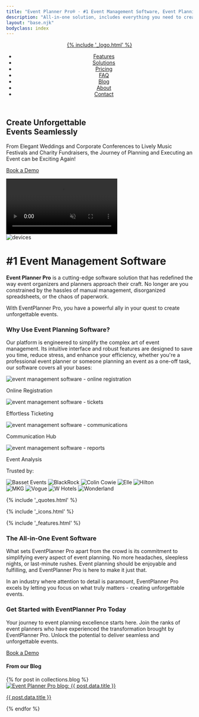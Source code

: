 ```yaml
---
title: "Event Planner Pro® · #1 Event Management Software, Event Planning & Design"
description: "All-in-one solution, includes everything you need to create and promote your events, manage registrations, and track your results. FREE DEMO available!"
layout: "base.njk"
bodyclass: index
---
```


<header><div><a href="/" class="home"><div class="logotype">{% include '_logo.html' %}</div></a>

<nav class="menu"><ul>
	<li><a href="#">Features</a></li>
	<li><a href="#">Solutions</a></li>
	<li><a href="#">Pricing</a></li>
	<li><a href="#">FAQ</a></li>
	<li><a href="#blog">Blog</a></li>
	<li><a href="#">About</a></li>
	<li><a href="#">Contact</a></li>
</ul></nav>
<div class="menu-btn">
	<div class="bar bar1"></div>
	<div class="bar bar2"></div>
	<div class="bar bar3"></div>
</div>

</div></header>

<div class="splash">
<div class="uk-cover-container uk-inline">
<h2 class="tagline"><span>Create</span> <span>Unforgettable</span> <br> <span>Events</span> <span>Seamlessly</span></h2>
<p class="subtitle">From Elegant Weddings and Corporate Conferences to Lively Music Festivals and Charity Fundraisers, the Journey of Planning and Executing an Event can be Exciting Again!</p>
<p class="download"><a href="#"><span>Book a Demo</span></a></p>
<div class="mask"></div>
<video class="video" style="background-color:#237; z-index:-2;" autoplay loop muted playsinline uk-cover><source src="https://rafael.app/epp.mp4" type="video/mp4" /><source src="https://rafael.app/epp.ogv" type="video/ogg" /></video>
<div class="devices"><img src="img/devices.png" alt="devices" uk-parallax="y: -50"></div>
</div>
</div>

<div class="uk-container intro">
<div uk-grid>
<div class="uk-width-1-5@s"></div>
<div class="uk-width-3-5@s">
<h1 class="g">#1 Event Management Software</h1>
<p><b>Event Planner Pro</b> is a cutting-edge software solution that has redefined the way event organizers and planners approach their craft. No longer are you constrained by the hassles of manual management, disorganized spreadsheets, or the chaos of paperwork.</p>
<p>With EventPlanner Pro, you have a powerful ally in your quest to create unforgettable events.</p>
<h3 class="g">Why Use Event Planning Software?</h3>
<p>Our platform is engineered to simplify the complex art of event management. Its intuitive interface and robust features are designed to save you time, reduce stress, and enhance your efficiency, whether you're a professional event planner or someone planning an event as a one-off task, our software covers all your bases:</p>
<div class="uk-width-1-5@s"></div>
</div>
</div>
</div>


<div class="uk-container areas">
<div class="uk-grid-medium" uk-grid>
	<div class="uk-width-1-4@s uk-width-1-2 uk-text-center"><span>
		<img src="./img/icons/guest.svg" alt="event management software - online registration">
		<p>Online Registration</p>
	</span></div>
	<div class="uk-width-1-4@s uk-width-1-2 uk-text-center"><span>
		<img src="./img/icons/ticket.svg" alt="event management software - tickets">
		<p>Effortless Ticketing</p>
	</span></div>
	<div class="uk-width-1-4@s uk-width-1-2 uk-text-center"><span>
		<img src="./img/icons/hub.svg" alt="event management software - communications">
		<p>Communication Hub</p>
	</span></div>
	<div class="uk-width-1-4@s uk-width-1-2 uk-text-center"><span>
		<img src="./img/icons/data.svg" alt="event management software - reports">
		<p>Event Analysis</p>
	</span></div>
</div>
</div>

<div class="brands">
	<p>Trusted by:</p>
	<img src="./img/brand/basset-events.svg" alt="Basset Events">
	<img src="./img/brand/blackrock.svg" alt="BlackRock">
	<img src="./img/brand/colin-cowie.svg" alt="Colin Cowie">
	<img src="./img/brand/elle.svg" alt="Elle">
	<img src="./img/brand/hilton.svg" alt="Hilton"><br>
	<img src="./img/brand/mkg.svg" alt="MKG">
	<img src="./img/brand/vogue.svg" alt="Vogue">
	<img src="./img/brand/w-hotels.svg" alt="W Hotels">
	<img src="./img/brand/wonderland.png" alt="Wonderland">
</div>

{% include '_quotes.html' %}

<div class="icons">
{% include '_icons.html' %}
</div>

{% include '_features.html' %}

<div class="uk-container uk-margin-large-bottom intro">
<div uk-grid>
<div class="uk-width-1-5@s"></div>
<div class="uk-width-3-5@s">
<h3 class="g">The All-in-One Event Software</h3>
<p>What sets EventPlanner Pro apart from the crowd is its commitment to simplifying every aspect of event planning. No more headaches, sleepless nights, or last-minute rushes. Event planning should be enjoyable and fulfilling, and EventPlanner Pro is here to make it just that.</p>
<p>In an industry where attention to detail is paramount, EventPlanner Pro excels by letting you focus on what truly matters - creating unforgettable events.</p>
<h3 class="g">Get Started with EventPlanner Pro Today</h3>
<p>Your journey to event planning excellence starts here. Join the ranks of event planners who have experienced the transformation brought by EventPlanner Pro. Unlock the potential to deliver seamless and unforgettable events.</p>
<p class="cta"><a href="#" class="uk-button uk-button-primary">Book a Demo</a></p>
<div class="uk-width-1-5@s"></div>
</div>
</div>
</div>

<a name="blog"></a>

<div class="blog">
<div class="uk-container">
<div uk-grid>
<div class="uk-width-1-1 uk-margin-small-bottom"><h4 class="g">From our Blog</h4></div>
{% for post in collections.blog %}
<div class="uk-width-1-3@s uk-text-center"><a href="{{ post.url }}">
	<img src="{{ post.data.image }}" alt="Event Planner Pro blog: {{ post.data.title }}">
	<p>{{ post.data.title }}</p>
</a></div>
{% endfor %}
</div>
</div>
</div>